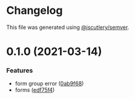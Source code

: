 # Changelog

This file was generated using [@jscutlery/semver](https://github.com/jscutlery/semver).

# 0.1.0 (2021-03-14)


### Features

* form group error ([0ab9f68](https://github.com/guiseek/webr/commit/0ab9f68b9b6481835c59e9c67153ff302e1c002c))
* forms ([edf75f4](https://github.com/guiseek/webr/commit/edf75f493eba55bb6c03b17fee1cdc9049876945))
